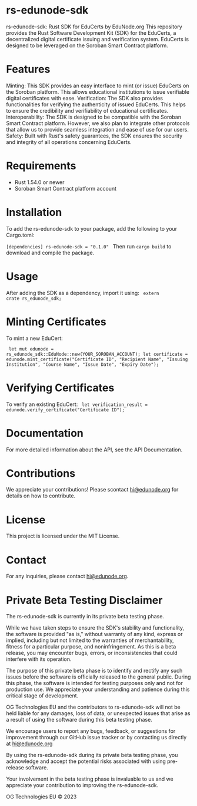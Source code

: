 # rs-edunode-sdk
rs-edunode-sdk: Rust SDK for EduCerts by EduNode.org
This repository provides the Rust Software Development Kit (SDK) for the EduCerts, a decentralized digital certificate issuing and verification system. EduCerts is designed to be leveraged on the Soroban Smart Contract platform.

# Features
Minting: This SDK provides an easy interface to mint (or issue) EduCerts on the Soroban platform. This allows educational institutions to issue verifiable digital certificates with ease.
Verification: The SDK also provides functionalities for verifying the authenticity of issued EduCerts. This helps to ensure the credibility and verifiability of educational certificates.
Interoperability: The SDK is designed to be  compatible with the Soroban Smart Contract platform. However, we also plan to integrate other protocols that allow us to provide seamless integration and ease of use for our users.
Safety: Built with Rust's safety guarantees, the SDK ensures the security and integrity of all operations concerning EduCerts.

# Requirements
- Rust 1.54.0 or newer
- Soroban Smart Contract platform account

# Installation
To add the rs-edunode-sdk to your package, add the following to your Cargo.toml:

<code>[dependencies]
rs-edunode-sdk = "0.1.0"
</code>
Then run <code>cargo build</code> to download and compile the package.


# Usage
After adding the SDK as a dependency, import it using:
<code>
extern crate rs_edunode_sdk;
</code>

# Minting Certificates
To mint a new EduCert:

<code> let mut edunode = rs_edunode_sdk::EduNode::new(YOUR_SOROBAN_ACCOUNT);
let certificate = edunode.mint_certificate("Certificate ID", "Recipient Name", "Issuing Institution", "Course Name", "Issue Date", "Expiry Date");
</code>

# Verifying Certificates
To verify an existing EduCert:
<code>
let verification_result = edunode.verify_certificate("Certificate ID");
</code>

# Documentation
For more detailed information about the API, see the API Documentation.

# Contributions
We appreciate your contributions! Please scontact hi@edunode.org for details on how to contribute.

# License
This project is licensed under the MIT License.

# Contact
For any inquiries, please contact hi@edunode.org.

# Private Beta Testing Disclaimer
The rs-edunode-sdk is currently in its private beta testing phase.

While we have taken steps to ensure the SDK's stability and functionality, the software is provided "as is," without warranty of any kind, express or implied, including but not limited to the warranties of merchantability, fitness for a particular purpose, and noninfringement. As this is a beta release, you may encounter bugs, errors, or inconsistencies that could interfere with its operation.

The purpose of this private beta phase is to identify and rectify any such issues before the software is officially released to the general public. During this phase, the software is intended for testing purposes only and not for production use. We appreciate your understanding and patience during this critical stage of development.

OG Technologies EU and the contributors to rs-edunode-sdk will not be held liable for any damages, loss of data, or unexpected issues that arise as a result of using the software during this beta testing phase.

We encourage users to report any bugs, feedback, or suggestions for improvement through our GitHub issue tracker or by contacting us directly at hi@edunode.org

By using the rs-edunode-sdk during its private beta testing phase, you acknowledge and accept the potential risks associated with using pre-release software.

Your involvement in the beta testing phase is invaluable to us and we appreciate your contribution to improving the rs-edunode-sdk.

OG Technologies EU © 2023
